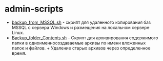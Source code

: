 # admin-scripts
* [backup_from_MSSQL.sh](/backup_from_MSSQL.sh) - скрипт для удаленного копирования баз MSSQL с сервера Windows и размещения на локальном сервере Linux.
* [Backup_folder_Contents.sh](/Backup_folder_Contents.sh) - Скрипт для архивирования содержимого папки в одноименносоздаваемые архивы по имени вложенных папок и файлов. +  Удаление старых архивов через определенное время.
